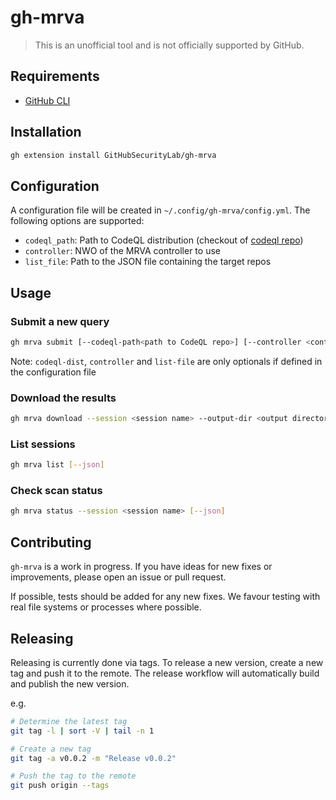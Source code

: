 # gh-mrva

> This is an unofficial tool and is not officially supported by GitHub.

## Requirements
- [GitHub CLI](https://cli.github.com/)

## Installation
```bash
gh extension install GitHubSecurityLab/gh-mrva
```

## Configuration

A configuration file will be created in `~/.config/gh-mrva/config.yml`. The following options are supported:
- `codeql_path`: Path to CodeQL distribution (checkout of [codeql repo](https://github.com/github/codeql))
- `controller`: NWO of the MRVA controller to use
- `list_file`: Path to the JSON file containing the target repos

## Usage

### Submit a new query

```bash
gh mrva submit [--codeql-path<path to CodeQL repo>] [--controller <controller>] --language <language> --session <session name> [--list-file <list file>] --list <list> [--query <query> | --query-suite <query suite> ]
```

Note: `codeql-dist`, `controller` and `list-file` are only optionals if defined in the configuration file

### Download the results

```bash
gh mrva download --session <session name> --output-dir <output directory> [--download-dbs] [--nwo <owner/repo>]
```

### List sessions

```bash
gh mrva list [--json]
```

### Check scan status

```bash
gh mrva status --session <session name> [--json]
```

## Contributing

`gh-mrva` is a work in progress. If you have ideas for new fixes or improvements, please open an issue or pull request.

If possible, tests should be added for any new fixes. We favour testing with real file systems or processes where possible.

## Releasing

Releasing is currently done via tags. To release a new version, create a new tag and push it to the remote. The release workflow will automatically build and publish the new version.

e.g.

```sh
# Determine the latest tag
git tag -l | sort -V | tail -n 1

# Create a new tag
git tag -a v0.0.2 -m "Release v0.0.2"

# Push the tag to the remote
git push origin --tags
```
